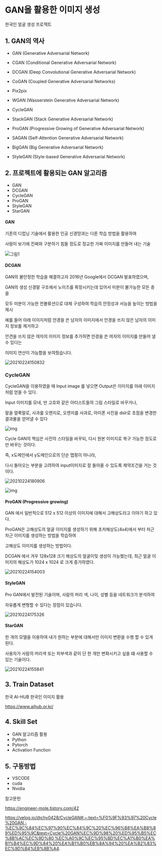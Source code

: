 # GAN을 활용한 이미지 생성
한국인 얼굴 생성 프로젝트

## 1. GAN의 역사

* GAN (Generative Adversarial Network)

* CGAN (Conditional Generative Adversarial Network)

* DCGAN (Deep Convolutional Generative Adversarial Network)

* CoGAN (Coupled Generative Adversarial Networks)

* Pix2pix

* WGAN (Wasserstein Generative Adversarial Network)

* CycleGAN

* StackGAN (Stack Generative Adversarial Network)

* ProGAN (Progressive Growing of Generative Adversarial Network)

* SAGAN (Self-Attention Generative Adversarial Network)

* BigGAN (Big Generative Adversarial Network)

* StyleGAN (Style-based Generative Adversarial Network)


## 2. 프로젝트에 활용되는 GAN 알고리즘
* GAN
* DCGAN
* CycleGAN
* ProGAN
* StyleGAN
* StarGAN


#### GAN
기존의 디럽닝 기술에서 활용한 인공 신경망과는 다른 학습 방법을 활용하여 

사람이 보기에 진짜와 구분하기 힘들 정도로 정교한 가짜 이미지를 만들어 내는 기술

![그림1](https://user-images.githubusercontent.com/65889898/108954892-bc46a480-76b0-11eb-88cb-fafa53391872.png)


#### DCGAN

GAN의 불안정한 학습을 해결하고자 2016년 Google에서 DCGAN 발표하였으며,

GAN의 생성 신경말 구조에서 노이즈를 확장시키는데 있어서 미분이 불가능한 모든 층을 

모두 미분이 가능한 컨볼류션으로 대체 구성하여 학습의 안정성과 서능을 높이는 방법을 제시

예를 들어 아래 이미지처럼 안경을 쓴 남자의 이미지에서 안경을 쓰지 않은 남자의 이미지 정보를 제거하고

안견을 쓰지 않은 여자의 이미지 정보를 추가하면 안경을 쓴 여자의 이미지를 만들어 낼 수 있다는

이미지 연산이 가능함을 보여줬습니다.

![20210224150832](https://user-images.githubusercontent.com/65889898/108955854-2dd32280-76b2-11eb-86f6-e4990f2ee3fa.jpg)

### CycleGAN

CycleGAN을 이용하였을 때 Input image 를 넣으면 Output은 이미지를 아래 이미지 처럼 얻을 수 있다.

Input 이미지를 모네, 반 고흐와 같은 아티스트들의 그림 스타일로 바꾸거나, 

말을 얼룩말로, 사과를 오렌지로, 오렌지를 사과로, 아이폰 사진을 dslr로 초점을 변경한 결과물을 얻어낼 수 있다

![img](https://user-images.githubusercontent.com/65889898/108974554-e86e1f80-76c8-11eb-9ec4-e34a95cfe210.png)

Cycle GAN의 핵심은 사진의 스타일을 바꾸되, 다시 원본 이미지로 복구 가능한 정도로만 바꾸는 것이다. 

즉, x도메인에서 y도메인으로의 단순 맵핑이 아니라, 

다시 돌아오는 부분을 고려하여 input이미지로 잘 돌아올 수 있도록 제약조건을 거는 것이다.

![20210224180906](https://user-images.githubusercontent.com/65889898/108977018-78ad6400-76cb-11eb-9599-2c5bbee021e6.jpg)


![img](https://user-images.githubusercontent.com/65889898/108974554-e86e1f80-76c8-11eb-9ec4-e34a95cfe210.png)

#### ProGAN (Progressive growing)

GAN 에서 일반적으로 512 x 512 이상의 이미지에 대해서 고해상도라고 이야기 하고 있다.

ProGAN은 고해상도의 얼굴 이미지를 생성하기 위해 초저해상도(4x4)에서 부터 차근차근 이미지를 생성하는 방법을 학습하여

고해상도 이미지를 생성하는 방법이다.

DCGAN 에서 겨우 128x128 크기 해상도의 얼굴이밎 생성이 가능했는데, 최근 얼굴 이미지의 해상도가 1024 x 1024 로 크게 증가하였다.

![20210224154003](https://user-images.githubusercontent.com/65889898/108958642-97553000-76b6-11eb-9c64-289e8909967e.jpg)


#### StyleGAN

Pro GAN에서 발전된 기술이며, 사람의 머리 색, 나이, 성별 등을 네트워크가 분석하여 

자유롭게 변형할 수 있다는 장점이 있습니다.

![20210224175326](https://user-images.githubusercontent.com/65889898/108974850-35ea8c80-76c9-11eb-9087-956296a1f625.jpg)

#### StarGAN

한 개의 모델을 이용하여 내가 원하는 부분에 대해서만 이미지 변환을 수행 할 수 있게 된다.

사용자가 사람의 머리색 또는 피부색과 같이 단 한 개만 변화시키고 싶을 떄 사용할 수 있는 기술이다.

![20210224155841](https://user-images.githubusercontent.com/65889898/108960394-2f541900-76b9-11eb-810b-7bc0ac84ae36.jpg)


## 3. Train Dataset

한국 AI-HUB 한국인 이미지 활용

https://www.aihub.or.kr/


## 4. Skill Set
* GAN 알고리즘 활용
* Python
* Pytorch
* Activation Function


## 5. 구동방법
* VSCODE
* cuda
* Nvidia


참고문헌

https://engineer-mole.tistory.com/42 

https://velog.io/@chy0428/CycleGAN#:~:text=%F0%9F%93%97%20Cycle%20GAN,-%EC%9C%84%EC%97%90%EC%84%9C%20%EC%96%B8%EA%B8%89%ED%95%9C&text=Cycle%20GAN%EC%9D%98%20%ED%95%B5%EC%8B%AC%EC%9D%80,%EC%A0%9C%EC%95%BD%EC%A1%B0%EA%B1%B4%EC%9D%84%20%EA%B1%B0%EB%8A%94%20%EA%B2%83%EC%9D%B4%EB%8B%A4.
